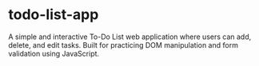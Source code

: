 # todo-list-app
A simple and interactive To-Do List web application where users can add, delete, and edit tasks. Built for practicing DOM manipulation and form validation using JavaScript.
